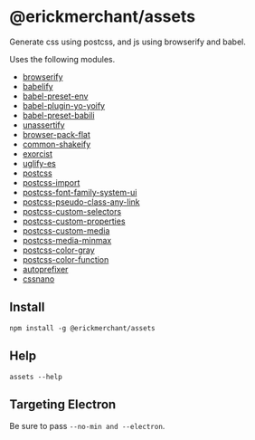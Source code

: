 # @erickmerchant/assets

Generate css using postcss, and js using browserify and babel.

Uses the following modules.

- [browserify](http://browserify.org/)
- [babelify](https://github.com/babel/babelify)
- [babel-preset-env](https://github.com/babel/babel-preset-env)
- [babel-plugin-yo-yoify](https://github.com/goto-bus-stop/babel-plugin-yo-yoify#readme)
- [babel-preset-babili](https://github.com/babel/babili#readme)
- [unassertify](https://github.com/unassert-js/unassertify)
- [browser-pack-flat](https://github.com/goto-bus-stop/browser-pack-flat)
- [common-shakeify](https://github.com/goto-bus-stop/common-shakeify)
- [exorcist](https://github.com/thlorenz/exorcist)
- [uglify-es](https://www.npmjs.com/package/uglify-es)
- [postcss](http://postcss.org/)
- [postcss-import](https://github.com/postcss/postcss-import#readme)
- [postcss-font-family-system-ui](https://github.com/JLHwung/postcss-font-family-system-ui)
- [postcss-pseudo-class-any-link](https://github.com/jonathantneal/postcss-pseudo-class-any-link)
- [postcss-custom-selectors](https://github.com/postcss/postcss-custom-selectors)
- [postcss-custom-properties](https://github.com/postcss/postcss-custom-properties)
- [postcss-custom-media](https://github.com/postcss/postcss-custom-media)
- [postcss-media-minmax](https://github.com/postcss/postcss-media-minmax)
- [postcss-color-gray](https://github.com/postcss/postcss-color-gray)
- [postcss-color-function](https://github.com/postcss/postcss-color-function)
- [autoprefixer](https://github.com/postcss/autoprefixer)
- [cssnano](http://cssnano.co/)

## Install

```
npm install -g @erickmerchant/assets
```

## Help

```
assets --help
```

## Targeting Electron

Be sure to pass `--no-min and --electron`.
